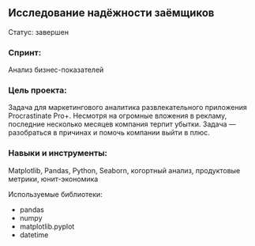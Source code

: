 ## Исследование надёжности заёмщиков
Статус: завершен

### Спринт: 
Анализ бизнес-показателей

### Цель проекта:
Задача для маркетингового аналитика развлекательного приложения Procrastinate Pro+. Несмотря на огромные вложения в рекламу, последние несколько месяцев компания терпит убытки. Задача — разобраться в причинах и помочь компании выйти в плюс.

### Навыки и инструменты:
Matplotlib, Pandas, Python, Seaborn, когортный анализ, продуктовые метрики, юнит-экономика

Используемые библиотеки:
- pandas
- numpy
- matplotlib.pyplot
- datetime